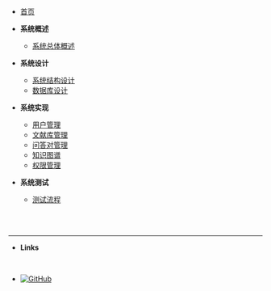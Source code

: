 <!-- _sidebar.md -->

<br>

* [首页](/zh-cn/)

* **系统概述**
    * [系统总体概述](/zh-cn/system_overview.md ':disabled')

* **系统设计**
    * [系统结构设计](/zh-cn/system_structure_design.md ':disabled')
    * [数据库设计](/zh-cn/system_database_design.md ':disabled')

* **系统实现**
    * [用户管理](/zh-cn/user_management.md ':disabled')
    * [文献库管理](/zh-cn/document_management.md ':disabled')
    * [问答对管理](/zh-cn/qa_management.md ':disabled')
    * [知识图谱](/zh-cn/knowledge_graph.md ':disabled')
    * [权限管理](/zh-cn/permission_management.md ':disabled')

* **系统测试**
    * [测试流程](/zh-cn/testing_process.md ':disabled')


<br><br>

---

* **Links**
    
<br>    

- [![GitHub](https://img.shields.io/badge/GitHub-100000?style=for-the-badge&logo=github&logoColor=white&label=知识工程与元学习)](https://github.com/lidianzhong/KnowledgeGraph)
